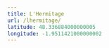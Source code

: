 ```yaml
---
title: L'Hermitage
url: /lhermitage/
latitude: 48.336884000000005
longitude: -1.9511421000000002
---
```

